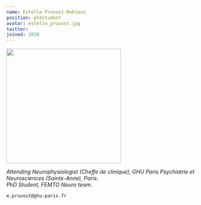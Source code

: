 ```yaml
---
name: Estelle Pruvost-Robieux
position: phdstudent
avatar: estelle_pruvost.jpg
twitter: 
joined: 2020
---
```


<img width="300" src="{{site.baseurl}}/images/people/{{page.avatar}}" data-action="zoom">

_Attending Neurophysiologist (Cheffe de clinique), GHU Paris Psychiatrie et Neurosciences (Sainte-Anne), Paris._<br>
_PhD Student, FEMTO Neuro team._ <br>


<i class="fa fa-envelope-o"></i> `e.pruvost@ghu-paris.fr` <br>
<!-- <i class="fa fa-bar-chart-o" /> [Google Scholar](https://scholar.google.com/citations?user=jnST06UAAAAJ) <br>
<i class="fa fa-github" /> [Github](https://github.com/jjau) <br>
<i class="fa fa-twitter" /> [Twitter](https://twitter.com/jjtokyo) <br>-->



<!-- Jean-Julien Aucouturier was trained at SONY Computer Science Laboratories with [François Pachet](https://www.francoispachet.fr/) and holds a PhD in Computer Science from Université Pierre et Marie Curie (2006). JJ then held several postdoctoral positions in cognitive neuroscience at the University of Tokyo with [Takashi Ikegami](https://www.sacral.c.u-tokyo.ac.jp/) and at RIKEN Brain Science Institute with [Kazuo Okanoya](https://cbs.riken.jp/en/faculty/cb/). After a decade at IRCAM in Paris, where he directed the ERC-funded [CREAM music neuroscience team](http://cream.ircam.fr), he is now Directeur de recherche CNRS (equiv. Full Professor) at the FEMTO-ST Institute (CNRS/Université de Bourgogne Franche-Comté) in Besançon, France. 


His research program in FEMTO-ST is based on data-driven, system-science approaches to clinical neurophysiology, with a focus on the auditory/speech modality, and health technology applications in neurology and psychiatry. -->
